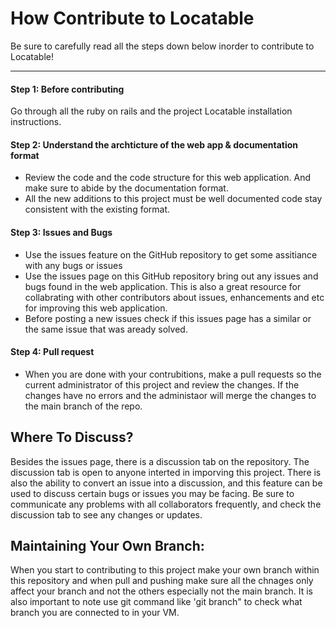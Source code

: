 # How Contribute to Locatable
Be sure to carefully read all the steps down below inorder to contribute to Locatable!

***

#### Step 1: Before contributing 
Go through all the ruby on rails and the project Locatable installation instructions.

#### Step 2: Understand the archticture of the web app & documentation format
* Review the code and the code structure for this web application. And make sure to abide by the documentation format. 
* All the new additions to this project must be well documented code stay consistent with the existing format.

#### Step 3: Issues and Bugs
  * Use the issues feature on the GitHub repository to get some assitiance with any bugs or issues 
  * Use the issues page on this GitHub repository bring out any issues and bugs found in the web application. This is also a great resource for collabrating with other contributors about issues, enhancements and etc for improving this web application. 
  * Before posting a new issues check if this issues page has a similar or the same issue that was aready solved. 

#### Step 4: Pull request
  * When you are done with your contrubitions, make a pull requests so the current administrator of this project and review the changes. If the changes have no errors and the administaor will merge the changes to the main branch of the repo. 

## Where To Discuss?
Besides the issues page, there is a discussion tab on the repository. The discussion tab is open to anyone interted in imporving this project. There is also the ability to convert an issue into a discussion, and this feature can be used to discuss certain bugs or issues you may be facing. Be sure to communicate any problems with all collaborators frequently, and check the discussion tab to see any changes or updates.

## Maintaining Your Own Branch:
When you start to contributing to this project make your own branch within this repository and when pull and pushing make sure all the chnages only affect your branch and not the others especially not the main branch. It is also important to note use git command like 'git branch" to check what branch you are connected to in your VM.
